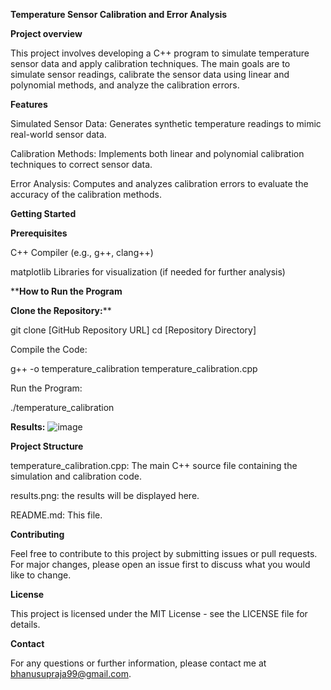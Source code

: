 ****Temperature Sensor Calibration and Error Analysis****



**Project overview**

This project involves developing a C++ program to simulate temperature sensor data and apply calibration techniques. The main goals are to simulate sensor readings, calibrate the sensor data using linear and polynomial methods, and analyze the calibration errors.

**Features**

Simulated Sensor Data: Generates synthetic temperature readings to mimic real-world sensor data.

Calibration Methods: Implements both linear and polynomial calibration techniques to correct sensor data.

Error Analysis: Computes and analyzes calibration errors to evaluate the accuracy of the calibration methods.

**Getting Started**


**Prerequisites**

C++ Compiler (e.g., g++, clang++)

matplotlib Libraries for visualization (if needed for further analysis)

****How to Run the Program**

**Clone the Repository:****


git clone [GitHub Repository URL]
cd [Repository Directory]

Compile the Code:

g++ -o temperature_calibration temperature_calibration.cpp


Run the Program:

./temperature_calibration

**Results:**
![image](https://github.com/user-attachments/assets/447a8e3a-7fe7-4726-bb00-1720b9eaa11e)

**Project Structure**

temperature_calibration.cpp: The main C++ source file containing the simulation and calibration code.

results.png: the results will be displayed here.

README.md: This file.

**Contributing**

Feel free to contribute to this project by submitting issues or pull requests. For major changes, please open an issue first to discuss what you would like to change.


**License**

This project is licensed under the MIT License - see the LICENSE file for details.

**Contact**

For any questions or further information, please contact me at bhanusupraja99@gmail.com.
